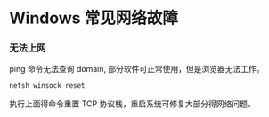 # Windows 常见网络故障            
### 无法上网             
ping 命令无法查询 domain, 部分软件可正常使用，但是浏览器无法工作。                 
```bat
netsh winsock reset
```
执行上面得命令重置 TCP 协议栈，重启系统可修复大部分得网络问题。                 